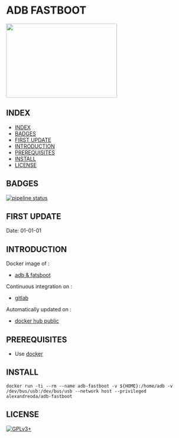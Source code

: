 # ADB FASTBOOT

<img src="https://assets.gitlab-static.net/uploads/-/system/project/avatar/12904433/images.jpg" width="300" height="200"/>


## INDEX

  - [INDEX](#index)
  - [BADGES](#badges)
  - [FIRST UPDATE](#first-update)
  - [INTRODUCTION](#introduction)
  - [PREREQUISITES](#prerequisites)
  - [INSTALL](#install)
  - [LICENSE](#license)


## BADGES

[![pipeline status](https://gitlab.com/oda-alexandre/adb-fastboot/badges/master/pipeline.svg)](https://gitlab.com/oda-alexandre/adb-fastboot/commits/master)


## FIRST UPDATE

Date: 01-01-01


## INTRODUCTION

Docker image of :

- [adb & fatsboot](https://www.phonandroid.com/adb-fastboot-android-a-quoi-ca-sert-comment-telecharger.html)

Continuous integration on :

- [gitlab](https://gitlab.com/oda-alexandre/adb-fastboot/pipelines)

Automatically updated on :

- [docker hub public](https://hub.docker.com/r/alexandreoda/adb-fastboot/)


## PREREQUISITES

- Use [docker](https://www.docker.com)


## INSTALL

```docker run -ti --rm --name adb-fastboot -v ${HOME}:/home/adb -v /dev/bus/usb:/dev/bus/usb --network host --privileged alexandreoda/adb-fastboot```


## LICENSE

[![GPLv3+](http://gplv3.fsf.org/gplv3-127x51.png)](https://gitlab.com/oda-alexandre/adb-fastboot/blob/master/LICENSE)
